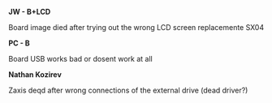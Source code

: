 **JW - B+LCD**

Board image died after trying out the wrong LCD screen replacemente SX04

**PC - B**

Board USB works bad or dosent work at all

**Nathan Kozirev**

Zaxis deqd after wrong connections of the external drive (dead driver?)
